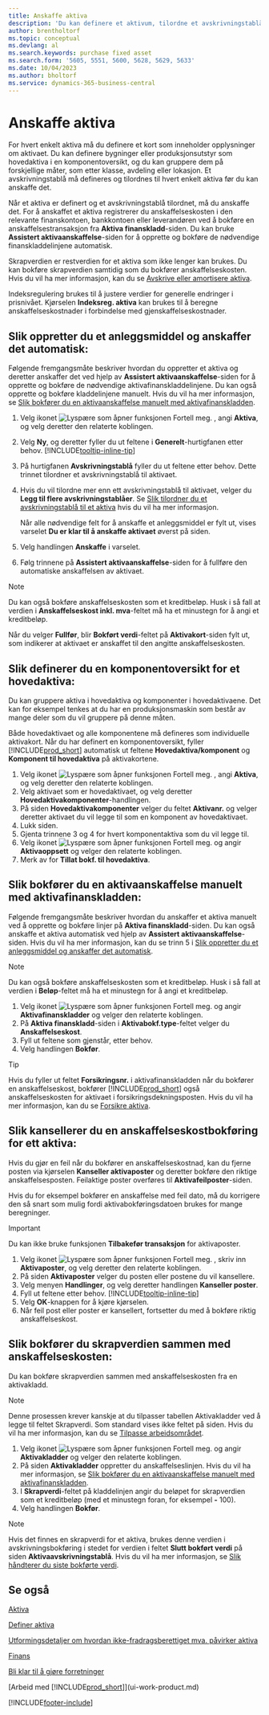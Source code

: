 ```yaml
---
title: Anskaffe aktiva
description: 'Du kan definere et aktivum, tilordne et avskrivningstablå og registrere anskaffelseskosten for aktivumet.'
author: brentholtorf
ms.topic: conceptual
ms.devlang: al
ms.search.keywords: purchase fixed asset
ms.search.form: '5605, 5551, 5600, 5628, 5629, 5633'
ms.date: 10/04/2023
ms.author: bholtorf
ms.service: dynamics-365-business-central
---
```

# Anskaffe aktiva

For hvert enkelt aktiva må du definere et kort som inneholder opplysninger om aktivaet. Du kan definere bygninger eller produksjonsutstyr som hovedaktiva i en komponentoversikt, og du kan gruppere dem på forskjellige måter, som etter klasse, avdeling eller lokasjon. Et avskrivningstablå må defineres og tilordnes til hvert enkelt aktiva før du kan anskaffe det.

Når et aktiva er definert og et avskrivningstablå tilordnet, må du anskaffe det. For å anskaffet et aktiva registrerer du anskaffelseskosten i den relevante finanskontoen, bankkontoen eller leverandøren ved å bokføre en anskaffelsestransaksjon fra **Aktiva finanskladd**-siden. Du kan bruke **Assistert aktivaanskaffelse**-siden for å opprette og bokføre de nødvendige finanskladdelinjene automatisk.

Skrapverdien er restverdien for et aktiva som ikke lenger kan brukes. Du kan bokføre skrapverdien samtidig som du bokfører anskaffelseskosten. Hvis du vil ha mer informasjon, kan du se [Avskrive eller amortisere aktiva](fa-how-depreciate-amortize.md).

Indeksregulering brukes til å justere verdier for generelle endringer i prisnivået. Kjørselen **Indeksreg. aktiva** kan brukes til å beregne anskaffelseskostnader i forbindelse med gjenskaffelseskostnader.

## Slik oppretter du et anleggsmiddel og anskaffer det automatisk:

Følgende fremgangsmåte beskriver hvordan du oppretter et aktiva og deretter anskaffer det ved hjelp av **Assistert aktivaanskaffelse**-siden for å opprette og bokføre de nødvendige aktivafinanskladdelinjene. Du kan også opprette og bokføre kladdelinjene manuelt. Hvis du vil ha mer informasjon, se [Slik bokfører du en aktivaanskaffelse manuelt med aktivafinanskladden](fa-how-acquire.md#to-post-a-fixed-asset-acquisition-manually-with-the-fixed-asset-gl-journal).

1. Velg ikonet ![Lyspære som åpner funksjonen Fortell meg.](media/ui-search/search_small.png "Fortell hva du vil gjøre") , angi **Aktiva**, og velg deretter den relaterte koblingen.  
2. Velg **Ny**, og deretter fyller du ut feltene i **Generelt**-hurtigfanen etter behov. [!INCLUDE[tooltip-inline-tip](includes/tooltip-inline-tip_md.md)]
3. På hurtigfanen **Avskrivningstablå** fyller du ut feltene etter behov. Dette trinnet tilordner et avskrivningstablå til aktivaet.  
4. Hvis du vil tilordne mer enn ett avskrivningstablå til aktivaet, velger du **Legg til flere avskrivningstablåer**. Se [Slik tilordner du et avskrivningstablå til et aktiva](fa-how-setup-depreciation.md#to-assign-a-depreciation-book-to-a-fixed-asset) hvis du vil ha mer informasjon.

    Når alle nødvendige felt for å anskaffe et anleggsmiddel er fylt ut, vises varselet **Du er klar til å anskaffe aktivaet** øverst på siden.
5. Velg handlingen **Anskaffe** i varselet.
6. Følg trinnene på **Assistert aktivaanskaffelse**-siden for å fullføre den automatiske anskaffelsen av aktivaet.

> [!NOTE]  
>   Du kan også bokføre anskaffelseskosten som et kreditbeløp. Husk i så fall at verdien i **Anskaffelseskost inkl. mva**-feltet må ha et minustegn for å angi et kreditbeløp.

Når du velger **Fullfør**, blir **Bokført verdi**-feltet på **Aktivakort**-siden fylt ut, som indikerer at aktivaet er anskaffet til den angitte anskaffelseskosten.  

## Slik definerer du en komponentoversikt for et hovedaktiva:

Du kan gruppere aktiva i hovedaktiva og komponenter i hovedaktivaene. Det kan for eksempel tenkes at du har en produksjonsmaskin som består av mange deler som du vil gruppere på denne måten.  

Både hovedaktivaet og alle komponentene må defineres som individuelle aktivakort. Når du har definert en komponentoversikt, fyller [!INCLUDE[prod_short](includes/prod_short.md)] automatisk ut feltene **Hovedaktiva/komponent** og **Komponent til hovedaktiva** på aktivakortene.

1. Velg ikonet ![Lyspære som åpner funksjonen Fortell meg.](media/ui-search/search_small.png "Fortell hva du vil gjøre") , angi **Aktiva**, og velg deretter den relaterte koblingen.
2. Velg aktivaet som er hovedaktivaet, og velg deretter **Hovedaktivakomponenter**-handlingen.
3. På siden **Hovedaktivakomponenter** velger du feltet **Aktivanr.** og velger deretter aktivaet du vil legge til som en komponent av hovedaktivaet.
4. Lukk siden.
5. Gjenta trinnene 3 og 4 for hvert komponentaktiva som du vil legge til.
6. Velg ikonet ![Lyspære som åpner funksjonen Fortell meg.](media/ui-search/search_small.png "Fortell hva du vil gjøre") og angir **Aktivaoppsett** og velger den relaterte koblingen.
7. Merk av for **Tillat bokf. til hovedaktiva**.

## Slik bokfører du en aktivaanskaffelse manuelt med aktivafinanskladden:

Følgende fremgangsmåte beskriver hvordan du anskaffer et aktiva manuelt ved å opprette og bokføre linjer på **Aktiva finanskladd**-siden. Du kan også anskaffe et aktiva automatisk ved hjelp av **Assistert aktivaanskaffelse**-siden. Hvis du vil ha mer informasjon, kan du se trinn 5 i [Slik oppretter du et anleggsmiddel og anskaffer det automatisk](fa-how-acquire.md#to-create-a-fixed-asset-and-acquire-it-automatically).

> [!NOTE]  
>   Du kan også bokføre anskaffelseskosten som et kreditbeløp. Husk i så fall at verdien i **Beløp**-feltet må ha et minustegn for å angi et kreditbeløp.

1. Velg ikonet ![Lyspære som åpner funksjonen Fortell meg.](media/ui-search/search_small.png "Fortell hva du vil gjøre") og angir **Aktivafinanskladder** og velger den relaterte koblingen.
2. På **Aktiva finanskladd**-siden i **Aktivabokf.type**-feltet velger du **Anskaffelseskost**.
3. Fyll ut feltene som gjenstår, etter behov.
4. Velg handlingen **Bokfør**.  

> [!TIP]  
>   Hvis du fyller ut feltet **Forsikringsnr.** i aktivafinanskladden når du bokfører en anskaffelseskost, bokfører [!INCLUDE[prod_short](includes/prod_short.md)] også anskaffelseskosten for aktivaet i forsikringsdekningsposten. Hvis du vil ha mer informasjon, kan du se [Forsikre aktiva](fa-how-insure.md).

## Slik kansellerer du en anskaffelseskostbokføring for ett aktiva:

Hvis du gjør en feil når du bokfører en anskaffelseskostnad, kan du fjerne posten via kjørselen **Kanseller aktivaposter** og deretter bokføre den riktige anskaffelsesposten. Feilaktige poster overføres til **Aktivafeilposter**-siden.

Hvis du for eksempel bokfører en anskaffelse med feil dato, må du korrigere den så snart som mulig fordi aktivabokføringsdatoen brukes for mange beregninger.

> [!IMPORTANT]  
> Du kan ikke bruke funksjonen **Tilbakefør transaksjon** for aktivaposter.

1. Velg ikonet ![Lyspære som åpner funksjonen Fortell meg.](media/ui-search/search_small.png "Fortell hva du vil gjøre") , skriv inn **Aktivaposter**, og velg deretter den relaterte koblingen.  
2. På siden **Aktivaposter** velger du posten eller postene du vil kansellere.  
3. Velg menyen **Handlinger**, og velg deretter handlingen **Kanseller poster**.
4. Fyll ut feltene etter behov. [!INCLUDE[tooltip-inline-tip](includes/tooltip-inline-tip_md.md)]
5. Velg **OK**-knappen for å kjøre kjørselen.
6. Når feil post eller poster er kansellert, fortsetter du med å bokføre riktig anskaffelseskost.

## Slik bokfører du skrapverdien sammen med anskaffelseskosten:

Du kan bokføre skrapverdien sammen med anskaffelseskosten fra en aktivakladd.

> [!NOTE]
> Denne prosessen krever kanskje at du tilpasser tabellen Aktivakladder ved å legge til feltet Skrapverdi. Som standard vises ikke feltet på siden. Hvis du vil ha mer informasjon, kan du se [Tilpasse arbeidsområdet](ui-personalization-user.md).

1. Velg ikonet ![Lyspære som åpner funksjonen Fortell meg.](media/ui-search/search_small.png "Fortell hva du vil gjøre") og angir **Aktivakladder** og velger den relaterte koblingen.
2. På siden **Aktivakladder** oppretter du anskaffelseslinjen. Hvis du vil ha mer informasjon, se [Slik bokfører du en aktivaanskaffelse manuelt med aktivafinanskladden](fa-how-acquire.md#to-post-a-fixed-asset-acquisition-manually-with-the-fixed-asset-gl-journal).
3. I **Skrapverdi**-feltet på kladdelinjen angir du beløpet for skrapverdien som et kreditbeløp (med et minustegn foran, for eksempel **-** 100).
4. Velg handlingen **Bokfør**.

> [!NOTE]
> Hvis det finnes en skrapverdi for et aktiva, brukes denne verdien i avskrivningsbokføring i stedet for verdien i feltet **Slutt bokført verdi** på siden **Aktivaavskrivningstablå**. Hvis du vil ha mer informasjon, se [Slik håndterer du siste bokførte verdi](fa-how-depreciate-amortize.md#to-manage-the-ending-book-value).

## Se også

[Aktiva](fa-manage.md) 

[Definer aktiva](fa-setup.md)

[Utformingsdetaljer om hvordan ikke-fradragsberettiget mva. påvirker aktiva](design-details-nondeductible-vat.md)

[Finans](finance.md)  

[Bli klar til å gjøre forretninger](ui-get-ready-business.md)  

[Arbeid med [!INCLUDE[prod_short](includes/prod_short.md)]](ui-work-product.md)


[!INCLUDE[footer-include](includes/footer-banner.md)]

